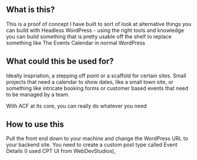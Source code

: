 ## What is this?
This is a proof of concept I have built to sort of look at alternative things you can build with Headless WordPress - using the right tools and knowledge you can build something that is pretty usable off the shelf to replace something like The Events Calendar in normal WordPress

## What could this be used for?
Ideally inspriation, a stepping off point or a scaffold for certain sites. Small projects that need a calendar to show dates, like a small town site, or something like intricate booking forms or customer based events that need to be managed by a team.

With ACF at its core, you can really do whatever you need

## How to use this
Pull the front end down to your machine and change the WordPress URL to your backend site.
You need to create a custom post type called Event Details (I used CPT UI from WebDevStudios), 